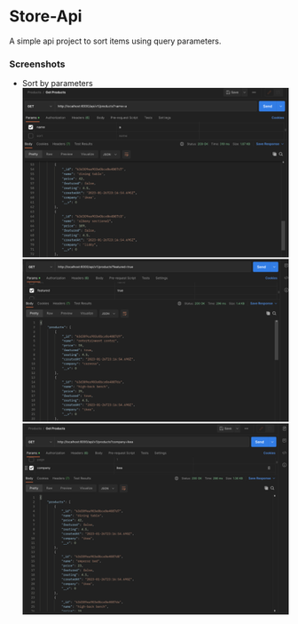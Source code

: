 # Store-Api

A simple api project to sort items using query parameters.

### Screenshots

- Sort by parameters
  ![sort by name](/screenshot/name.png)
  ![sort by features](/screenshot/featured.png)
  ![sort by features](/screenshot/company.png)
